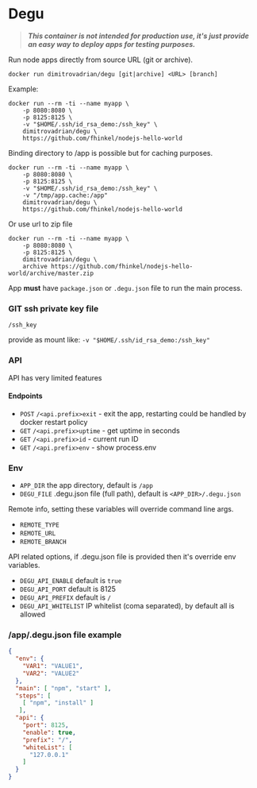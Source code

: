 # Degu

> ***This container is not intended for production use, it's just provide an easy way to deploy apps for testing purposes.***


Run node apps directly from source URL (git or archive).

```
docker run dimitrovadrian/degu [git|archive] <URL> [branch]
```

Example:

```
docker run --rm -ti --name myapp \
    -p 8080:8080 \
    -p 8125:8125 \
    -v "$HOME/.ssh/id_rsa_demo:/ssh_key" \
    dimitrovadrian/degu \
    https://github.com/fhinkel/nodejs-hello-world
```

Binding directory to /app is possible but for caching purposes.

```
docker run --rm -ti --name myapp \
    -p 8080:8080 \
    -p 8125:8125 \
    -v "$HOME/.ssh/id_rsa_demo:/ssh_key" \
    -v "/tmp/app.cache:/app"
    dimitrovadrian/degu \
    https://github.com/fhinkel/nodejs-hello-world
```

Or use url to zip file

```
docker run --rm -ti --name myapp \
    -p 8080:8080 \
    -p 8125:8125 \
    dimitrovadrian/degu \
    archive https://github.com/fhinkel/nodejs-hello-world/archive/master.zip
```

App **must** have `package.json` or `.degu.json` file to run the main process.

### GIT ssh private key file
`/ssh_key`

provide as mount like: `-v "$HOME/.ssh/id_rsa_demo:/ssh_key"`

### API

API has very limited features

#### Endpoints
* `POST` `/<api.prefix>exit` - exit the app, restarting could be handled by docker restart policy
* `GET` `/<api.prefix>uptime` - get uptime in seconds
* `GET` `/<api.prefix>id` - current run ID
* `GET` `/<api.prefix>env` - show process.env


### Env

* `APP_DIR` the app directory, default is `/app`
* `DEGU_FILE` .degu.json file (full path), default is `<APP_DIR>/.degu.json`

Remote info, setting these variables will override command line args.
* `REMOTE_TYPE`
* `REMOTE_URL`
* `REMOTE_BRANCH`

API related options, if .degu.json file is provided then it's override env variables.
* `DEGU_API_ENABLE` default is `true`
* `DEGU_API_PORT` default is 8125
* `DEGU_API_PREFIX` default is `/`
* `DEGU_API_WHITELIST` IP whitelist (coma separated), by default all is allowed

### /app/.degu.json file example

```json
{
  "env": {
    "VAR1": "VALUE1",
    "VAR2": "VALUE2"
  },
  "main": [ "npm", "start" ],
  "steps": [
    [ "npm", "install" ]
   ],
  "api": {
    "port": 8125,
    "enable": true,
    "prefix": "/",
    "whiteList": [
      "127.0.0.1"
    ]
  }
}

```
